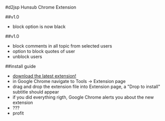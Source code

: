 #d2jsp Hunsub Chrome Extension

##v1.0
- block option is now black

##v1.0
- block comments in all topic from selected users
- option to block quotes of user
- unblock users

##install guide
- [download the latest extension!](https://github.com/kuzditomi/HubsubChromeExtension/raw/master/build/d2jsp-hunsub-chrome-extension-1.1.crx)
- in Google Chrome navigate to Tools -> Extension page
- drag and drop the extension file into Extension page, a "Drop to install" subtitle should appear
- if you did everything rigth, Google Chrome alerts you about the new extension
- ???
- profit
